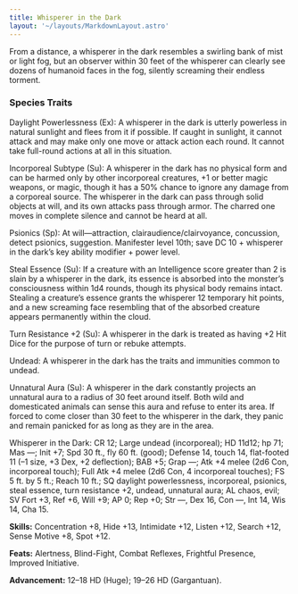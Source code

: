 ```yaml
---
title: Whisperer in the Dark
layout: '~/layouts/MarkdownLayout.astro'
---
```

From a distance, a whisperer in the dark resembles a swirling bank of mist or
light fog, but an observer within 30 feet of the whisperer can clearly see
dozens of humanoid faces in the fog, silently screaming their endless torment.

### Species Traits

Daylight Powerlessness (Ex): A whisperer in the dark is utterly powerless in
natural sunlight and flees from it if possible. If caught in sunlight, it
cannot attack and may make only one move or attack action each round. It
cannot take full-round actions at all in this situation.

Incorporeal Subtype (Su): A whisperer in the dark has no physical form and can
be harmed only by other incorporeal creatures, +1 or better magic weapons, or
magic, though it has a 50% chance to ignore any damage from a corporeal
source. The whisperer in the dark can pass through solid objects at will, and
its own attacks pass through armor. The charred one moves in complete silence
and cannot be heard at all.

Psionics (Sp): At will—attraction, clairaudience/clairvoyance, concussion,
detect psionics, suggestion. Manifester level 10th; save DC 10 + whisperer in
the dark’s key ability modifier + power level.

Steal Essence (Su): If a creature with an Intelligence score greater than 2 is
slain by a whisperer in the dark, its essence is absorbed into the monster’s
consciousness within 1d4 rounds, though its physical body remains intact.
Stealing a creature’s essence grants the whisperer 12 temporary hit points,
and a new screaming face resembling that of the absorbed creature appears
permanently within the cloud.

Turn Resistance +2 (Su): A whisperer in the dark is treated as having +2 Hit
Dice for the purpose of turn or rebuke attempts.

Undead: A whisperer in the dark has the traits and immunities common to
undead.

Unnatural Aura (Su): A whisperer in the dark constantly projects an unnatural
aura to a radius of 30 feet around itself. Both wild and domesticated animals
can sense this aura and refuse to enter its area. If forced to come closer
than 30 feet to the whisperer in the dark, they panic and remain panicked for
as long as they are in the area.

Whisperer in the Dark: CR 12; Large undead (incorporeal); HD 11d12; hp 71; Mas
—; Init +7; Spd 30 ft., fly 60 ft. (good); Defense 14, touch 14, flat-footed
11 (–1 size, +3 Dex, +2 deflection); BAB +5; Grap —; Atk +4 melee (2d6 Con,
incorporeal touch); Full Atk +4 melee (2d6 Con, 4 incorporeal touches); FS 5
ft. by 5 ft.; Reach 10 ft.; SQ daylight powerlessness, incorporeal, psionics,
steal essence, turn resistance +2, undead, unnatural aura; AL chaos, evil; SV
Fort +3, Ref +6, Will +9; AP 0; Rep +0; Str —, Dex 16, Con —, Int 14, Wis 14,
Cha 15.

**Skills:** Concentration +8, Hide +13, Intimidate +12, Listen +12, Search
+12, Sense Motive +8, Spot +12.

**Feats:** Alertness, Blind-Fight, Combat Reflexes, Frightful Presence,
Improved Initiative.

**Advancement:** 12–18 HD (Huge); 19–26 HD (Gargantuan).

